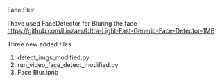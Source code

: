 
Face Blur


I have used FaceDetector for Bluring the face
https://github.com/Linzaer/Ultra-Light-Fast-Generic-Face-Detector-1MB

Three new added files
1. detect_imgs_modified.py
2. run_video_face_detect_modified.py
3. Face Blur.ipnb

